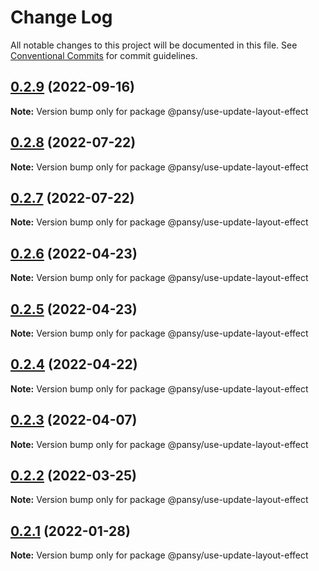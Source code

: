 # Change Log

All notable changes to this project will be documented in this file.
See [Conventional Commits](https://conventionalcommits.org) for commit guidelines.

## [0.2.9](https://github.com/pansyjs/react-hooks/compare/@pansy/use-update-layout-effect@0.2.8...@pansy/use-update-layout-effect@0.2.9) (2022-09-16)

**Note:** Version bump only for package @pansy/use-update-layout-effect





## [0.2.8](https://github.com/pansyjs/react-hooks/compare/@pansy/use-update-layout-effect@0.2.7...@pansy/use-update-layout-effect@0.2.8) (2022-07-22)

**Note:** Version bump only for package @pansy/use-update-layout-effect





## [0.2.7](https://github.com/pansyjs/react-hooks/compare/@pansy/use-update-layout-effect@0.2.6...@pansy/use-update-layout-effect@0.2.7) (2022-07-22)

**Note:** Version bump only for package @pansy/use-update-layout-effect





## [0.2.6](https://github.com/pansyjs/react-hooks/compare/@pansy/use-update-layout-effect@0.2.5...@pansy/use-update-layout-effect@0.2.6) (2022-04-23)

**Note:** Version bump only for package @pansy/use-update-layout-effect





## [0.2.5](https://github.com/pansyjs/react-hooks/compare/@pansy/use-update-layout-effect@0.2.4...@pansy/use-update-layout-effect@0.2.5) (2022-04-23)

**Note:** Version bump only for package @pansy/use-update-layout-effect





## [0.2.4](https://github.com/pansyjs/react-hooks/compare/@pansy/use-update-layout-effect@0.2.3...@pansy/use-update-layout-effect@0.2.4) (2022-04-22)

**Note:** Version bump only for package @pansy/use-update-layout-effect





## [0.2.3](https://github.com/pansyjs/react-hooks/compare/@pansy/use-update-layout-effect@0.2.2...@pansy/use-update-layout-effect@0.2.3) (2022-04-07)

**Note:** Version bump only for package @pansy/use-update-layout-effect





## [0.2.2](https://github.com/pansyjs/react-hooks/compare/@pansy/use-update-layout-effect@0.2.1...@pansy/use-update-layout-effect@0.2.2) (2022-03-25)

**Note:** Version bump only for package @pansy/use-update-layout-effect





## [0.2.1](https://github.com/pansyjs/react-hooks/compare/@pansy/use-update-layout-effect@0.2.0...@pansy/use-update-layout-effect@0.2.1) (2022-01-28)

**Note:** Version bump only for package @pansy/use-update-layout-effect

